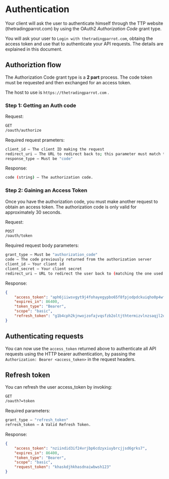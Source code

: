 # Authentication

Your client will ask the user to authenticate himself through the TTP website (thetradingparrot.com) by using the OAuth2 _Authorization Code_ grant type.

You will ask your user to `Login with thetradingparrot.com`, obtaing the access token and use that to authenticate your API requests. The details are explained in this document.

## Authoriztion flow

The Authorization Code grant type is a **2 part** process. The code token must be requested and then exchanged for an access token.

The host to use is ```https://thetradingparrot.com``` .

### Step 1: Getting an Auth code

Request:

```bash
GET
/oauth/authorize
```

Required request prameters:

```bash
client_id – The client ID making the request
redirect_uri – The URL to redirect back to; this parameter must match the one you communicated when the OAuth2 client has been created
response_type – Must be "code"
```

Response:

```bash
code (string) – The authorization code.
```

### Step 2: Gaining an Access Token

Once you have the authorization code, you must make another request to obtain an access token. The authorization code is only valid for approximately 30 seconds.

Request:

```bash
POST
/oauth/token
```

Required request body parameters:

```bash
grant_type – Must be "authorization_code"
code – The code previously returned from the authorization server
client_id – Your client id
client_secret – Your client secret
redirect_uri – URL to redirect the user back to (matching the one used before to authorize)
```

Response:

```json
{
    "access_token": "aph6jiiwsvgyt9j4fohayegypbo65f8fpjodpdckuiqho0p4wf",
    "expires_in": 86400,
    "token_type": "Bearer",
    "scope": "basic",
    "refresh_token": "g1b4cph2kjnwojzofajvqsfzb2oltjthtermizvlnzsaqjl2o9"
}
```

## Authenticating requests

You can now use the `access_token` returned above to authenticate all API requests using the HTTP bearer authentication, by passing the `Authorization: Bearer <access_token>` in the request headers.

## Refresh token

You can refresh the user access_token by invoking:

```bash
GET
/oauth?=token
```

Required parameters:

```bash
grant_type – "refresh_token"
refresh_token – A Valid Refresh Token.
```

Response:

```json
{
    "access_token": "nziindid3if24vrjbp6cdzyxiuybrcjjsd6grks7",
    "expires_in": 86400,
    "token_type": "Bearer",
    "scope": "basic",
    "request_token": "khaskdjhkhasdnaiwbwsh123"
}
```